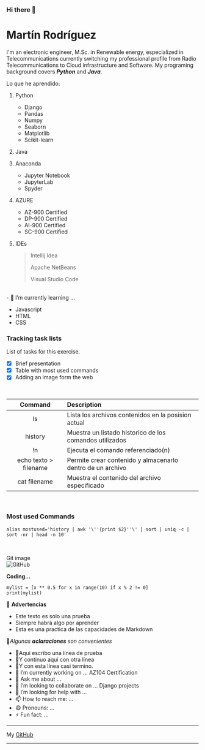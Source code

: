 ### Hi there 👋

<!--
**M4rtR0d/M4rtR0d** is a ✨ _special_ ✨ repository because its `README.md` (this file) appears on your GitHub profile.-->

# Martín Rodríguez

I'm an electronic engineer, M.Sc. in Renewable energy, especialized in Telecommunications currently switching my professional profile from Radio Telecommunications to Cloud infrastructure and Software. My programing background covers ***Python*** and ***Java***.

Lo que he aprendido:

1. Python
   - Django
   - Pandas
   - Numpy
   - Seaborn
   - Matplotlib
   - Scikit-learn

2. Java
   
3. Anaconda
   * Jupyter Notebook
   * JupyterLab
   * Spyder

4. AZURE
   * AZ-900 Certified
   * DP-900 Certified
   * AI-900 Certified
   * SC-900 Certified
 
 5. IDEs
    > Intellij Idea
    > 
    > Apache NetBeans
    > 
    > Visual Studio Code

<br>  
- 🌱 I’m currently learning ...

* Javascript
* HTML
* CSS

### Tracking task lists

List of tasks for this exercise.

- [x] Brief presentation
- [x] Table with most used commands
- [x] Adding an image form the web
<br>

|**Command**|**Description**|
|:---------:|:--------------|
|ls|Lista los archivos contenidos en la posision actual|
|history|Muestra un listado historico de los comandos utilizados|
|!n|Ejecuta el comando referenciado(n)|
|echo texto > filename|Permite crear contenido y almacenarlo dentro de un archivo|
|cat filename|Muestra el contenido del archivo especificado|
<br>

### Most used Commands

```
alias mostused='history | awk '\''{print $2}''\' | sort | uniq -c | sort -nr | head -n 10'
```
<br>

Git image
<br>
![GitHub](https://git-scm.com/images/logos/downloads/Git-Logo-2Color.png)
<br>

**Coding...**

```
mylist = [x ** 0.5 for x in range(10) if x % 2 != 0]
print(mylist)
```
   
👀 **Advertencias**
  - Este texto es solo una prueba
  - Siempre habrá algo por aprender
  - Esta es una practica de las capacidades de Markdown

🌟*Algunas **aclaraciones** son convenientes*

- 🐘Aquí escribo una línea de prueba
- 🐺Y continuo aquí con otra línea
- 🐻Y con esta línea casi termino.
- 🔭 I’m currently working on ... AZ104 Certification
- 💬 Ask me about ...
- 👯 I’m looking to collaborate on ... Django projects
- 🤔 I’m looking for help with ...
- 📫 How to reach me: ...
- 😄 Pronouns: ...
- ⚡ Fun fact: ...

***
My [GitHub](https://github.com/M4rtR0d)
***
